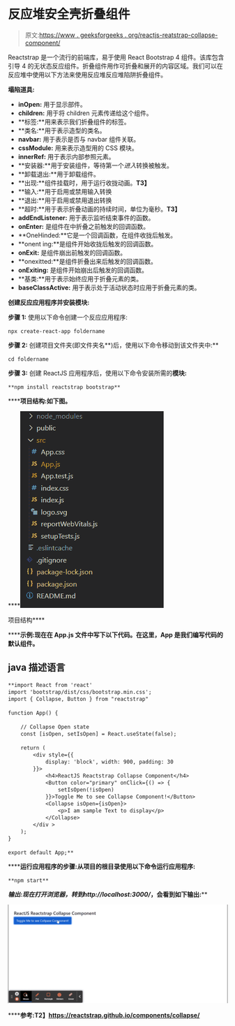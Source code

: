# 反应堆安全壳折叠组件

> 原文:[https://www . geeksforgeeks . org/reactjs-reatstrap-collapse-component/](https://www.geeksforgeeks.org/reactjs-reactstrap-collapse-component/)

Reactstrap 是一个流行的前端库，易于使用 React Bootstrap 4 组件。该库包含引导 4 的无状态反应组件。折叠组件用作可折叠和展开的内容区域。我们可以在反应堆中使用以下方法来使用反应堆反应堆陷阱折叠组件。

**塌陷道具:**

*   **inOpen:** 用于显示部件。
*   **children:** 用于将 children 元素传递给这个组件。
*   **标签:**用来表示我们折叠组件的标签。
*   **类名:**用于表示造型的类名。
*   **navbar:** 用于表示是否与 navbar 组件关联。
*   **cssModule:** 用来表示造型用的 CSS 模块。
*   **innerRef:** 用于表示内部参照元素。
*   **安装器:**用于安装组件，等待第一个*进入*转换被触发。
*   **卸载退出:**用于卸载组件。
*   **出现:**组件挂载时，用于运行收拢动画。**T3】**
*   **输入:**用于启用或禁用输入转换
*   **退出:**用于启用或禁用退出转换
*   **超时:**用于表示折叠动画的持续时间，单位为毫秒。**T3】**
*   **addEndListener:** 用于表示监听结束事件的函数。
*   **onEnter:** 是组件在中折叠之前触发的回调函数。
*   **OneHinded:**它是一个回调函数，在组件收拢后触发。
*   **onent ing:**是组件开始收拢后触发的回调函数。
*   **onExit:** 是组件崩出前触发的回调函数。
*   **onexitted:**是组件折叠出来后触发的回调函数。
*   **onExiting:** 是组件开始崩出后触发的回调函数。
*   **基类:**用于表示始终应用于折叠元素的类。
*   **baseClassActive:** 用于表示处于活动状态时应用于折叠元素的类。

**创建反应应用程序并安装模块:**

**步骤 1:** 使用以下命令创建一个反应应用程序:

```
npx create-react-app foldername
```

**步骤 2:** 创建项目文件夹(即文件夹名**)后，使用以下命令移动到该文件夹中:**

```
cd foldername
```

**步骤 3:** 创建 ReactJS 应用程序后，使用以下命令安装所需的****模块:****

```
**npm install reactstrap bootstrap**
```

******项目结构:**如下图。****

****![](img/f04ae0d8b722a9fff0bd9bd138b29c23.png)

项目结构**** 

******示例:**现在在 **App.js** 文件中写下以下代码。在这里，App 是我们编写代码的默认组件。****

## ****java 描述语言****

```
**import React from 'react'
import 'bootstrap/dist/css/bootstrap.min.css';
import { Collapse, Button } from "reactstrap"

function App() {

    // Collapse Open state
    const [isOpen, setIsOpen] = React.useState(false);

    return (
        <div style={{
            display: 'block', width: 900, padding: 30
        }}>
            <h4>ReactJS Reactstrap Collapse Component</h4>
            <Button color="primary" onClick={() => {
                setIsOpen(!isOpen)
            }}>Toggle Me to see Collapse Component!</Button>
            <Collapse isOpen={isOpen}>
                <p>I am sample Text to display</p>
            </Collapse>
        </div >
    );
}

export default App;**
```

******运行应用程序的步骤:**从项目的根目录使用以下命令运行应用程序:****

```
**npm start**
```

******输出:**现在打开浏览器，转到***http://localhost:3000/***，会看到如下输出:****

****![](img/58c79fd54384bf18689e9c2c82bcf94f.png)****

******参考:**T2】https://reactstrap.github.io/components/collapse/****